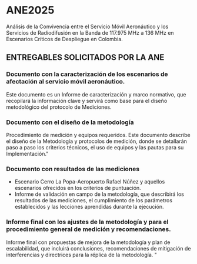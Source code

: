
# ANE2025
Análisis de la Convivencia entre el Servicio Móvil Aeronáutico y los Servicios de Radiodifusión en la Banda de 117.975 MHz a 136 MHz en Escenarios Críticos de Despliegue en Colombia.

## ENTREGABLES SOLICITADOS POR LA ANE
### Documento con la caracterización de los escenarios de afectación al servicio móvil aeronáutico. 
Este documento es un Informe de caracterización y marco normativo, que recopilará la información clave y servirá como base para el diseño metodológico del protocolo de Mediciones.

### Documento con el diseño de la metodología
Procedimiento de medición y equipos requeridos. Este documento describe el diseño de la Metodología y protocolos de medición, donde se detallarán paso a paso los criterios técnicos, el uso de equipos y las pautas para su Implementación."

### Documento con resultados de las mediciones
* Escenario Cerro La Popa-Aeropuerto Rafael Núñez y aquellos escenarios ofrecidos en los criterios de puntuación.
* Informe de validación en campo de la metodología, que describirá los resultados de las mediciones, el cumplimiento de los parámetros establecidos y las lecciones aprendidas durante la ejecución.


### Informe final con los ajustes de la metodología y para el procedimiento general de medición y recomendaciones.
Informe final con propuestas de mejora de la metodología y plan de escalabilidad, que incluirá conclusiones, recomendaciones de mitigación de interferencias y directrices para la réplica de la metodología. "



